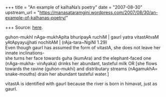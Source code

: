 +++
title = "An example of kalhaNa’s poetry"
date = "2007-08-30"
upstream_url = "https://manasataramgini.wordpress.com/2007/08/30/an-example-of-kalhanas-poetry/"

+++
Source: [here](https://manasataramgini.wordpress.com/2007/08/30/an-example-of-kalhanas-poetry/).

guhon-mukhI nAga-mukhApIta bhuripayA ruchiM \| gaurI yatra vitastAtvaM
yAtApyayujjhati nochitAM \| (rAja-tara\~NgiNI 1.29)  
Even though gaurI has assumed the form of vitastA, she does not leave
her innate inclinations-  
she turns her face towards guha (kumAra) and the elephant-faced one
(nAga-mukha- vinAyaka) drinks her abundant, tasteful milk OR \[she flows
towards the ravine (guhon-mukhi) and distributary streams (nAgamukhA=
snake-mouths) drain her abundant tasteful water.\]

vitastA is identified with gaurI because the river is born in himavat,
just as gaurI.

